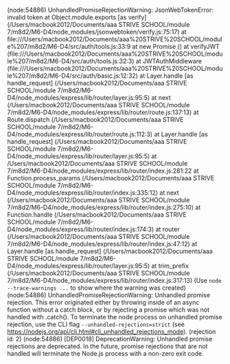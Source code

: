 (node:54886) UnhandledPromiseRejectionWarning: JsonWebTokenError: invalid token
    at Object.module.exports [as verify] (/Users/macbook2012/Documents/aaa STRIVE SCHOOL/module 7/m8d2/M6-D4/node_modules/jsonwebtoken/verify.js:75:17)
    at file:///Users/macbook2012/Documents/aaa%20STRIVE%20SCHOOL/module%207/m8d2/M6-D4/src/auth/tools.js:33:9
    at new Promise (<anonymous>)
    at verifyJWT (file:///Users/macbook2012/Documents/aaa%20STRIVE%20SCHOOL/module%207/m8d2/M6-D4/src/auth/tools.js:32:3)
    at JWTAuthMiddleware (file:///Users/macbook2012/Documents/aaa%20STRIVE%20SCHOOL/module%207/m8d2/M6-D4/src/auth/basic.js:12:32)
    at Layer.handle [as handle_request] (/Users/macbook2012/Documents/aaa STRIVE SCHOOL/module 7/m8d2/M6-D4/node_modules/express/lib/router/layer.js:95:5)
    at next (/Users/macbook2012/Documents/aaa STRIVE SCHOOL/module 7/m8d2/M6-D4/node_modules/express/lib/router/route.js:137:13)
    at Route.dispatch (/Users/macbook2012/Documents/aaa STRIVE SCHOOL/module 7/m8d2/M6-D4/node_modules/express/lib/router/route.js:112:3)
    at Layer.handle [as handle_request] (/Users/macbook2012/Documents/aaa STRIVE SCHOOL/module 7/m8d2/M6-D4/node_modules/express/lib/router/layer.js:95:5)
    at /Users/macbook2012/Documents/aaa STRIVE SCHOOL/module 7/m8d2/M6-D4/node_modules/express/lib/router/index.js:281:22
    at Function.process_params (/Users/macbook2012/Documents/aaa STRIVE SCHOOL/module 7/m8d2/M6-D4/node_modules/express/lib/router/index.js:335:12)
    at next (/Users/macbook2012/Documents/aaa STRIVE SCHOOL/module 7/m8d2/M6-D4/node_modules/express/lib/router/index.js:275:10)
    at Function.handle (/Users/macbook2012/Documents/aaa STRIVE SCHOOL/module 7/m8d2/M6-D4/node_modules/express/lib/router/index.js:174:3)
    at router (/Users/macbook2012/Documents/aaa STRIVE SCHOOL/module 7/m8d2/M6-D4/node_modules/express/lib/router/index.js:47:12)
    at Layer.handle [as handle_request] (/Users/macbook2012/Documents/aaa STRIVE SCHOOL/module 7/m8d2/M6-D4/node_modules/express/lib/router/layer.js:95:5)
    at trim_prefix (/Users/macbook2012/Documents/aaa STRIVE SCHOOL/module 7/m8d2/M6-D4/node_modules/express/lib/router/index.js:317:13)
(Use `node --trace-warnings ...` to show where the warning was created)
(node:54886) UnhandledPromiseRejectionWarning: Unhandled promise rejection. This error originated either by throwing inside of an async function without a catch block, or by rejecting a promise which was not handled with .catch(). To terminate the node process on unhandled promise rejection, use the CLI flag `--unhandled-rejections=strict` (see https://nodejs.org/api/cli.html#cli_unhandled_rejections_mode). (rejection id: 2)
(node:54886) [DEP0018] DeprecationWarning: Unhandled promise rejections are deprecated. In the future, promise rejections that are not handled will terminate the Node.js process with a non-zero exit code.
